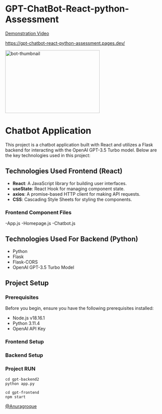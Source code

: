 # GPT-ChatBot-React-python-Assessment

[Demonstration Video](https://drive.google.com/file/d/1_dkxKi7VwoRcwdrrqsg4rd72L8Gqzu2T/view?usp=sharing)


https://gpt-chatbot-react-python-assessment.pages.dev/

<img src="https://github.com/AnuragRoque/GPT-ChatBot-React-python-Assessment/assets/41073466/3dcfc1b4-5856-4c35-87e7-994530937684" alt="bot-thumbnail" width="300" height="200" />

# Chatbot Application

This project is a chatbot application built with React and utilizes a Flask backend for interacting with the OpenAI GPT-3.5 Turbo model. Below are the key technologies used in this project:

## Technologies Used Frontend (React)

- **React**: A JavaScript library for building user interfaces.
- **useState**: React Hook for managing component state.
- **axios**: A promise-based HTTP client for making API requests.
- **CSS**: Cascading Style Sheets for styling the components.

### Frontend Component Files
-App.js
-Homepage.js
-Chatbot.js

## Technologies Used For Backend (Python)
- Python
- Flask
- Flask-CORS
- OpenAI GPT-3.5 Turbo Model

## Project Setup

### Prerequisites

Before you begin, ensure you have the following prerequisites installed:

- Node.js v18.16.1
- Python 3.11.4
- OpenAI API Key

### Frontend Setup

### Backend Setup

### Project RUN
```shell
cd gpt-backend2
python app.py
```
```shell
cd gpt-frontend
npm start
```


[@Anuragroque](https://github.com/AnuragRoque/)



